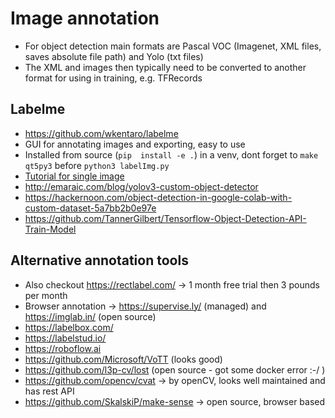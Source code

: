 # Image annotation
* For object detection main formats are Pascal VOC (Imagenet, XML files, saves absolute file path) and Yolo (txt files)
* The XML and images then typically need to be converted to another format for using in training, e.g. TFRecords

## Labelme
* https://github.com/wkentaro/labelme
* GUI for annotating images and exporting, easy to use
* Installed from source (`pip  install -e .`) in a venv, dont forget to `make qt5py3` before `python3 labelImg.py`
* [Tutorial for single image](https://github.com/wkentaro/labelme/tree/master/examples/tutorial)
* http://emaraic.com/blog/yolov3-custom-object-detector
* https://hackernoon.com/object-detection-in-google-colab-with-custom-dataset-5a7bb2b0e97e
* https://github.com/TannerGilbert/Tensorflow-Object-Detection-API-Train-Model

## Alternative annotation tools
* Also checkout https://rectlabel.com/ -> 1 month free trial then 3 pounds per month
* Browser annotation -> https://supervise.ly/ (managed) and https://imglab.in/ (open source)
* https://labelbox.com/
* https://labelstud.io/
* https://roboflow.ai
* https://github.com/Microsoft/VoTT (looks good)
* https://github.com/l3p-cv/lost (open source - got some docker error :-/ )
* https://github.com/opencv/cvat -> by openCV, looks well maintained and has rest API
* https://github.com/SkalskiP/make-sense -> open source, browser based